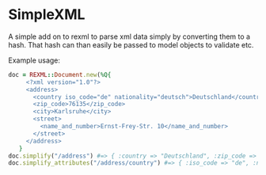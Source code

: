 # SimpleXML

A simple add on to rexml to parse xml data simply by converting them to a hash.
That hash can than easily be passed to model objects to validate etc.

Example usage:

```ruby
doc = REXML::Document.new(%Q{
     <?xml version="1.0"?>
     <address>
       <country iso_code="de" nationality="deutsch">Deutschland</country>
       <zip_code>76135</zip_code>
       <city>Karlsruhe</city>
       <street>
         <name_and_number>Ernst-Frey-Str. 10</name_and_number>
       </street>
     </address>
   }
doc.simplify("/address") #=> { :country => "Deutschland", :zip_code => "76135", :city => "Karlsruhe", :street => { :name_and_number => "Ernst-Frey-Str. 10" } }
doc.simplify_attributes("/address/country") #=> { :iso_code => "de", :nationality => "deutsch" }
```
